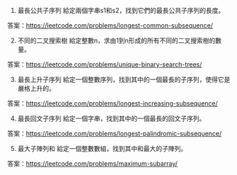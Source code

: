 

1. 最長公共子序列
給定兩個字串s1和s2，找到它們的最長公共子序列的長度。

答案：https://leetcode.com/problems/longest-common-subsequence/

2. 不同的二叉搜索樹
給定整數n，求由1到n形成的所有不同的二叉搜索樹的數量。

答案：https://leetcode.com/problems/unique-binary-search-trees/

3. 最長上升子序列
給定一個整數序列，找到其中的一個最長的子序列，使得它是嚴格上升的。

答案：https://leetcode.com/problems/longest-increasing-subsequence/

4. 最長回文子序列
給定一個字串，找到其中的一個最長的回文子序列。

答案：https://leetcode.com/problems/longest-palindromic-subsequence/

5. 最大子陣列和
給定一個整數數組，找到其中和最大的子陣列。

答案：https://leetcode.com/problems/maximum-subarray/